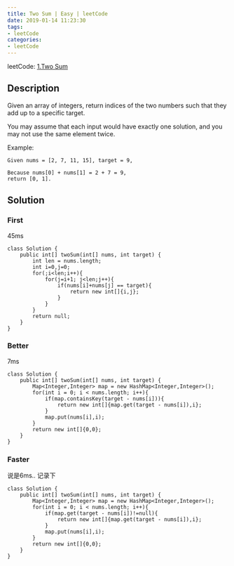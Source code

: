 ```yaml
---
title: Two Sum | Easy | leetCode
date: 2019-01-14 11:23:30
tags: 
- leetCode
categories:
- leetCode
---
```

leetCode: [1.Two Sum](https://leetcode.com/problems/two-sum/)

## Description
Given an array of integers, return indices of the two numbers such that they add up to a specific target.

You may assume that each input would have exactly one solution, and you may not use the same element twice.

Example:

```
Given nums = [2, 7, 11, 15], target = 9,

Because nums[0] + nums[1] = 2 + 7 = 9,
return [0, 1].
```

## Solution

### First
45ms
```
class Solution {
    public int[] twoSum(int[] nums, int target) {
        int len = nums.length;
        int i=0,j=0;
        for(;i<len;i++){
            for(j=i+1; j<len;j++){
                if(nums[i]+nums[j] == target){
                    return new int[]{i,j};
                }
            }
        }
        return null;
    }
}
```

### Better
7ms
```
class Solution {
    public int[] twoSum(int[] nums, int target) {
        Map<Integer,Integer> map = new HashMap<Integer,Integer>();
        for(int i = 0; i < nums.length; i++){
            if(map.containsKey(target - nums[i])){
                return new int[]{map.get(target - nums[i]),i};
            }
            map.put(nums[i],i);
        }
        return new int[]{0,0};
    }
}
```

### Faster
说是6ms.. 记录下
```
class Solution {
    public int[] twoSum(int[] nums, int target) {
        Map<Integer,Integer> map = new HashMap<Integer,Integer>();
        for(int i = 0; i < nums.length; i++){
            if(map.get(target - nums[i])!=null){
                return new int[]{map.get(target - nums[i]),i};
            }
            map.put(nums[i],i);
        }
        return new int[]{0,0};
    }
}
```
